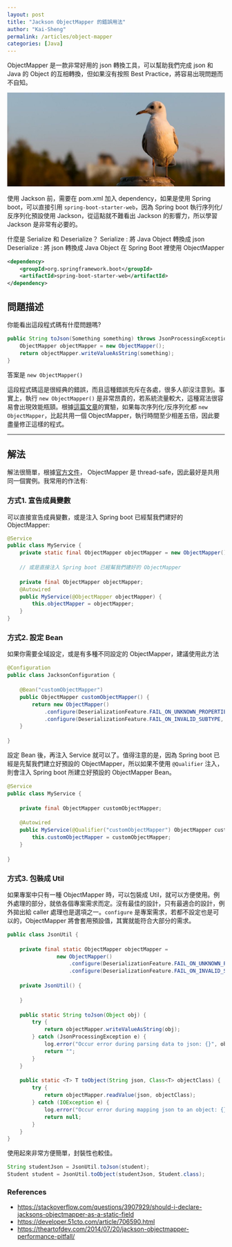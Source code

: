 ```yaml
---
layout: post
title: "Jackson ObjectMapper 的錯誤用法"
author: "Kai-Sheng"
permalink: /articles/object-mapper
categories: [Java]
--- 
```


ObjectMapper 是一款非常好用的 json 轉換工具，可以幫助我們完成 json 和 Java 的 Object 的互相轉換，但如果沒有按照 Best Practice，將容易出現問題而不自知。

![json](/assets/image/object-mapper.png?size=full)


使用 Jackson 前，需要在 pom.xml 加入 dependency，如果是使用 Spring boot，可以直接引用 `spring-boot-starter-web`，因為 Spring boot 執行序列化/反序列化預設使用 Jackson，從這點就不難看出 Jackson 的影響力，所以學習 Jackson 是非常有必要的。

什麼是 Serialize 和 Deserialize？
Serialize : 將 Java Object 轉換成 json
Deserialize : 將 json 轉換成 Java Object
在 Spring Boot 裡使用 ObjectMapper

```xml
<dependency>
    <groupId>org.springframework.boot</groupId>
    <artifactId>spring-boot-starter-web</artifactId>
</dependency>
```
 
## **問題描述**

你能看出這段程式碼有什麼問題嗎?

```java
public String toJson(Something something) throws JsonProcessingException {
    ObjectMapper objectMapper = new ObjectMapper();
    return objectMapper.writeValueAsString(something);
}
```

答案是 `new ObjectMapper()`

這段程式碼這是很經典的錯誤，而且這種錯誤充斥在各處，很多人卻沒注意到。事實上，執行 `new ObjectMapper()` 是非常昂貴的，若系統流量較大，這種寫法很容易會出現效能瓶頸。根據[這篇文章](https://theartofdev.com/2014/07/20/jackson-objectmapper-performance-pitfall/)的實驗，如果每次序列化/反序列化都 `new ObjectMapper`，比起共用一個 ObjectMapper，執行時間至少相差五倍，因此要盡量修正這樣的程式。

---

## **解法**
解法很簡單，根據[官方文件](https://fasterxml.github.io/jackson-databind/javadoc/2.6/com/fasterxml/jackson/databind/ObjectMapper.html)， ObjectMapper 是 thread-safe，因此最好是共用同一個實例。我常用的作法有:
 
### 方式1. 宣告成員變數

可以直接宣告成員變數，或是注入 Spring boot 已經幫我們建好的 ObjectMapper:

```java
@Service
public class MyService {
    private static final ObjectMapper objectMapper = new ObjectMapper();

    // 或是直接注入 Spring boot 已經幫我們建好的 ObjectMapper

    private final ObjectMapper objectMapper;
    @Autowired
    public MyService(@ObjectMapper objectMapper) {
        this.objectMapper = objectMapper;
    }
}
```

### **方式2. 設定 Bean**

如果你需要全域設定，或是有多種不同設定的 ObjectMapper，建議使用此方法

```java
@Configuration
public class JacksonConfiguration {

    @Bean("customObjectMapper")
    public ObjectMapper customObjectMapper() {
        return new ObjectMapper()
            .configure(DeserializationFeature.FAIL_ON_UNKNOWN_PROPERTIES, false)
            .configure(DeserializationFeature.FAIL_ON_INVALID_SUBTYPE, false);
    }

}
```

設定 Bean 後，再注入 Service 就可以了。值得注意的是，因為 Spring boot 已經是先幫我們建立好預設的 ObjectMapper，所以如果不使用 `@Qualifier` 注入，則會注入 Spring boot 所建立好預設的 ObjectMapper Bean。

```java
@Service
public class MyService {

    private final ObjectMapper customObjectMapper;

    @Autowired
    public MyService(@Qualifier("customObjectMapper") ObjectMapper customObjectMapper) {
        this.customObjectMapper = customObjectMapper;
    }

}
```
 
### **方式3. 包裝成 Util**

如果專案中只有一種 ObjectMapper 時，可以包裝成 Util，就可以方便使用。例外處理的部分，就依各個專案需求而定。沒有最佳的設計，只有最適合的設計，例外拋出給 caller 處理也是選項之一。`configure` 是專案需求，若都不設定也是可以的，ObjectMapper 將會套用預設值，其實就能符合大部分的需求。

```java
public class JsonUtil {

    private final static ObjectMapper objectMapper = 
                new ObjectMapper()
                    .configure(DeserializationFeature.FAIL_ON_UNKNOWN_PROPERTIES, false)
                    .configure(DeserializationFeature.FAIL_ON_INVALID_SUBTYPE, false);

    private JsonUtil() {

    }

    public static String toJson(Object obj) {
        try {
            return objectMapper.writeValueAsString(obj);
        } catch (JsonProcessingException e) {
            log.error("Occur error during parsing data to json: {}", obj, e);
            return "";
        }
    }

    public static <T> T toObject(String json, Class<T> objectClass) {
        try {
            return objectMapper.readValue(json, objectClass);
        } catch (IOException e) {
            log.error("Occur error during mapping json to an object: {}", json, e);
            return null;
        }
    }
}
```

使用起來非常方便簡單，封裝性也較佳。

```java
String studentJson = JsonUtil.toJson(student);
Student student = JsonUtil.toObject(studentJson, Student.class);
```
 
### **References**
- https://stackoverflow.com/questions/3907929/should-i-declare-jacksons-objectmapper-as-a-static-field
- https://developer.51cto.com/article/706590.html
- https://theartofdev.com/2014/07/20/jackson-objectmapper-performance-pitfall/